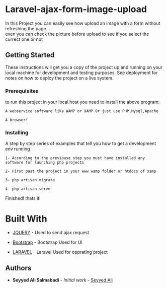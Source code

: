 # Laravel-ajax-form-image-upload
In this Project you can easily see how upload an image with a form without refreshing the page...<br>
even you can check the picture before upload to see if you select the currect one or not

## Getting Started

These instructions will get you a copy of the project up and running on your local machine for development and testing purposes. See deployment for notes on how to deploy the project on a live system.

### Prerequisites

to run this project in your local host you need to install the above program:

```
A webservice software like WAMP or XAMP Or just use PHP,Mysql,Apache

```

```
A browser!
```



### Installing

A step by step series of examples that tell you how to get a development env running

```
1- According to the previouse step you must have installed any software for launching php projects
```

```
2- First past the project in your www wamp folder or htdocs of xamp
```

```
3- php artisan migrate

```

```
4- php artisan serve

```

Finished! thats it!

# Built With

* [JQUERY](https://github.com/jquery/jquery) - Used to send ajax request

* [Bootstrap](https://github.com/twbs/bootstrap) - Bootstrap Used for UI

* [LARAVEL](https://github.com/laravel/laravel) - Laravel Used for opprating project


## Authors

* **Seyyed Ali Salmabadi** - *Initial work* - [Seyyed Ali](https://github.com/salis77/)



